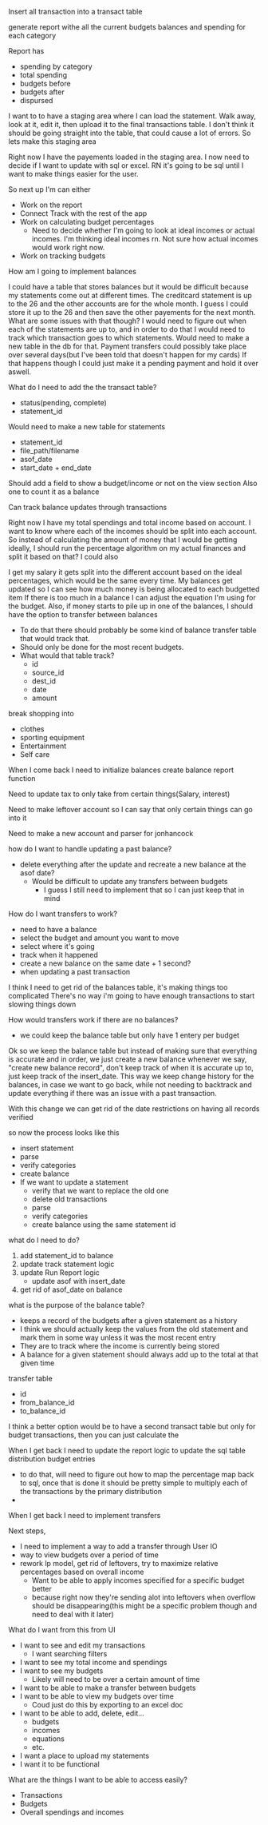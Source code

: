 Insert all transaction into a transact table

generate report withe all the current budgets balances and spending for each category

Report has
- spending by category
- total spending
- budgets before
- budgets after
- dispursed

I want to to have a staging area where I can load the statement.  Walk away, look at it, edit it, then upload it to the final transactions table.  I don't think it should be going straight into the table, that could cause a lot of errors.  So lets make this staging area

Right now I have the payements loaded in the staging area.  I now need to decide if I want to update with sql or excel.  RN it's going to be sql until I want to make things easier for the user.

So next up I'm can either
- Work on the report
- Connect Track with the rest of the app
- Work on calculating budget percentages
   - Need to decide whether I'm going to look at ideal incomes or actual incomes.  I'm thinking ideal incomes rn.  Not sure how actual incomes would work right now.
- Work on tracking budgets

How am I going to implement balances

I could have a table that stores balances but it would be difficult because my statements come out at different times.  The creditcard statement is up to the 26 and the other accounts are for the whole month.  I guess I could store it up to the 26 and then save the other payements for the next month.  What are some issues with that though?
I would need to figure out when each of the statements are up to, and in order to do that I would need to track which transaction goes to which statements.
Would need to make a new table in the db for that.
Payment transfers could possibly take place over several days(but I've been told that doesn't happen for my cards)
If that happens though I could just make it a pending payment and hold it over aswell.

What do I need to add the the transact table?
- status(pending, complete)
- statement_id

Would need to make a new table for statements
- statement_id
- file_path/filename
- asof_date
- start_date + end_date

Should add a field to show a budget/income or not on the view section
Also one to count it as a balance

Can track balance updates through transactions

Right now I have my total spendings and total income based on account.
I want to know where each of the incomes should be split into each account.
So instead of calculating the amount of money that I would be getting ideally, I should run the percentage algorithm on my actual finances and split it based on that?
I could also 

I get my salary
it gets split into the different account based on the ideal percentages, which would be the same every time.
My balances get updated so I can see how much money is being allocated to each budgetted item
If there is too much in a balance I can adjust the equation I'm using for the budget.
Also, if money starts to pile up in one of the balances, I should have the option to transfer between balances
- To do that there should probably be some kind of balance transfer table that would track that.
- Should only be done for the most recent budgets.
- What would that table track?
   - id
   - source_id
   - dest_id
   - date
   - amount

break shopping into
- clothes
- sporting equipment
- Entertainment
- Self care


When I come back I need to initialize balances create balance report function


Need to update tax to only take from certain things(Salary, interest)

Need to make leftover account so I can say that only certain things can go into it

Need to make a new account and parser for jonhancock


how do I want to handle updating a past balance?
- delete everything after the update and recreate a new balance at the asof date?
   - Would be difficult to update any transfers between budgets
      - I guess I still need to implement that so I can just keep that in mind

How do I want transfers to work?
- need to have a balance
- select the budget and amount you want to move
- select where it's going
- track when it happened
- create a new balance on the same date + 1 second?
- when updating a past transaction

I think I need to get rid of the balances table, it's making things too complicated
There's no way i'm going to have enough transactions to start slowing things down

How would transfers work if there are no balances?
- we could keep the balance table but only have 1 entery per budget

Ok so we keep the balance table but instead of making sure that everything is accurate and in order, we just create a new balance whenever we say, "create new balance record",
don't keep track of when it is accurate up to, just keep track of the insert_date.
This way we keep change history for the balances, in case we want to go back, while not needing to backtrack and update everything if there was an issue with a past transaction.

With this change we can get rid of the date restrictions on having all records verified

so now the process looks like this
- insert statement
- parse
- verify categories
- create balance
- If we want to update a statement
   - verify that we want to replace the old one
   - delete old transactions
   - parse
   - verify categories
   - create balance using the same statement id

what do I need to do?
1. add statement_id to balance
2. update track statement logic
3. update Run Report logic
   - update asof with insert_date
4. get rid of asof_date on balance

what is the purpose of the balance table?
- keeps a record of the budgets after a given statement as a history
- I think we should actually keep the values from the old statement and mark them in some way unless it was the most recent entry
- They are to track where the income is currently being stored
- A balance for a given statement should always add up to the total at that given time

transfer table
- id
- from_balance_id
- to_balance_id


I think a better option would be to have a second transact table but only for budget transactions, then you can just calculate the 

When I get back I need to update the report logic to update the sql table distribution budget entries
- to do that, will need to figure out how to map the percentage map back to sql, once that is done it should be pretty simple to multiply each of the transactions by the primary distribution
- 

When I get back I need to implement transfers

Next steps, 
- I need to implement a way to add a transfer through User IO
- way to view budgets over a period of time
- rework lp model, get rid of leftovers, try to maximize relative percentages based on overall income
   - Want to be able to apply incomes specified for a specific budget better
   - because right now they're sending alot into leftovers when overflow should be disappearing(this might be a specific problem though and need to deal with it later)


What do I want from this from UI
- I want to see and edit my transactions
   - I want searching filters
- I want to see my total income and spendings
- I want to see my budgets
   - Likely will need to be over a certain amount of time
- I want to be able to make a transfer between budgets
- I want to be able to view my budgets over time
   - Coud just do this by exporting to an excel doc
- I want to be able to add, delete, edit...
   - budgets
   - incomes
   - equations
   - etc.
- I want a place to upload my statements
- I want it to be functional

What are the things I want to be able to access easily?
- Transactions
- Budgets
- Overall spendings and incomes